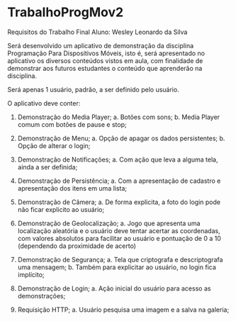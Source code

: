 # TrabalhoProgMov2
Requisitos do Trabalho Final
Aluno: Wesley Leonardo da Silva

Será desenvolvido um aplicativo de demonstração da disciplina Programação Para Dispositivos Móveis, isto é, será apresentado no aplicativo os diversos conteúdos vistos em aula, com finalidade de demonstrar aos futuros estudantes o conteúdo que aprenderão na disciplina.

Será apenas 1 usuário, padrão, a ser definido pelo usuário.

O aplicativo deve conter:

1.	Demonstração do Media Player;
    a.	Botões com sons;
    b.	Media Player comum com botões de pause e stop;

2.	Demonstração de Menu;
    a.	Opção de apagar os dados persistentes;
    b.	Opção de alterar o login;

3.	Demonstração de Notificações;
    a.	Com ação que leva a alguma tela, ainda a ser definida;

4.	Demonstração de Persistência;
    a.	Com a apresentação de cadastro e apresentação dos itens em uma lista;

5.	Demonstração de Câmera;
    a.	De forma explicita, a foto do login pode não ficar explicito ao usuário;

6.	Demonstração de Geolocalização;
    a.	Jogo que apresenta uma localização aleatória e o usuário deve tentar acertar as coordenadas, com valores absolutos para facilitar ao usuário e pontuação de 0 a         10 (dependendo da proximidade de acerto)

7.	Demonstração de Segurança;
    a.	Tela que criptografa e descriptografa uma mensagem;
    b.	Também para explicitar ao usuário, no login fica implícito;

8.	Demonstração de Login;
    a.	Ação inicial do usuário para acesso as demonstrações;

9.	Requisição HTTP;
    a.	Usuário pesquisa uma imagem e a salva na galeria;
